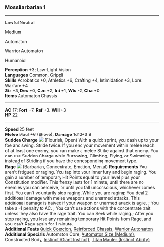### **MossBarbarian 1**

* * *

Lawful Neutral

Medium

Automaton

Warrior Automaton

Humanoid

**Perception** +3; Low-Light Vision  
**Languages** Common, Grippli  
**Skills** Acrobatics +0, Athletics +6, Crafting +4, Intimidation +3, Lore: Warfare +4  
**Str** +3, **Dex** +0, **Con** +2, **Int** +1, **Wis** -2, **Cha** +0  
**Items** Automaton Chassis

* * *

**AC** 17; **Fort** +7, **Ref** +3, **Will** +3  
**HP** 22

* * *

**Speed** 25 feet  
**Melee** Maul +6 (Shove), **Damage** 1d12+3 B  
**Sudden Charge** ![](attachment/e3616dd6f9957eeddc9ebeee1a0c455a.png) (Flourish, Open) With a quick sprint, you dash up to your foe and swing. Stride twice. If you end your movement within melee reach of at least one enemy, you can make a melee Strike against that enemy. You can use Sudden Charge while Burrowing, Climbing, Flying, or Swimming instead of Striding if you have the corresponding movement type.  
**Rage** ![](attachment/dfabc894be1573a2f226e142a858db4a.png) (Barbarian, Concentrate, Emotion, Mental) **Requirements** You aren’t fatigued or raging. You tap into your inner fury and begin raging. You gain a number of temporary Hit Points equal to your level plus your Constitution modifier. This frenzy lasts for 1 minute, until there are no enemies you can perceive, or until you fall unconscious, whichever comes first. You can’t voluntarily stop raging. While you are raging: You deal 2 additional damage with melee weapons and unarmed attacks. This additional damage is halved if your weapon or unarmed attack is agile. ; You take a –1 penalty to AC. ; You can’t use actions with the concentrate trait unless they also have the rage trait. You can Seek while raging.; After you stop raging, you lose any remaining temporary Hit Points from Rage, and you can’t Rage again for 1 minute.  
**Additional Feats** [Quick Coercion](https://2e.aonprd.com/Feats.aspx?ID=822), [Reinforced Chassis](https://2e.aonprd.com/Feats.aspx?Traits=398), [Warrior Automaton](https://2e.aonprd.com/Heritages.aspx?Ancestry=48)  
**Additional Specials** Automaton Core, [Automaton Size (Medium)](https://2e.aonprd.com), Constructed Body, [Instinct (Giant Instinct)](https://2e.aonprd.com/Classes.aspx?ID=2), [Titan Mauler (Instinct Ability)](https://2e.aonprd.com)